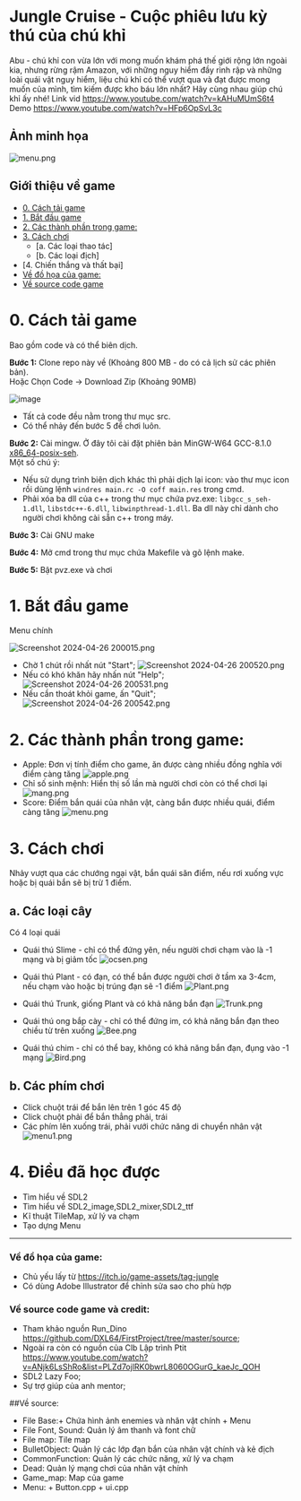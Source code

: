 
# Jungle Cruise - Cuộc phiêu lưu kỳ thú của chú khỉ
Abu - chú khỉ con vừa lớn với mong muốn khám phá thế giới rộng lớn ngoài kia, nhưng rừng rậm Amazon, với những nguy hiểm đầy rình rập và những loài quái vật nguy hiểm, liệu chú khỉ có thể vượt qua và đạt được mong muốn của mình, tìm kiếm được kho báu lớn nhất? Hãy cùng nhau giúp chú khỉ ấy nhé!
Link vid https://www.youtube.com/watch?v=kAHuMUmS6t4
Demo https://www.youtube.com/watch?v=HFp6OpSvL3c
## Ảnh minh họa

![menu.png](https://up-anh.vi-vn.vn/img/1714121077_bcd94c39272f848e539e40710109c78e.png)

## Giới thiệu về game
- [0. Cách tải game](#0-cách-tải-game)
- [1. Bắt đầu game](#1bắt-đầu-game)
- [2. Các thành phần trong game:](#2-các-thành-phần-trong-game)
- [3. Cách chơi](#3-cách-chơi)
    * [a. Các loại thao tác]
    * [b. Các loại địch]
- [4. Chiến thắng và thất bại]
- [Về đồ họa của game:](#về-đồ-họa-của-game)
- [Về source code game](#về-source-code-game)
# 0. Cách tải game
 Bao gồm code và có thể biên dịch.

**Bước 1:** Clone repo này về (Khoảng 800 MB - do có cả lịch sử các phiên bản). <br/>
Hoặc Chọn Code -> Download Zip (Khoảng 90MB)

![image](resources/preview/download.png)

- Tất cả code đều nằm trong thư mục src.<br/>
- Có thể nhảy đến bước 5 để chơi luôn.

**Bước 2:** Cài mingw. Ở đây tôi cài đặt phiên bản MinGW-W64
GCC-8.1.0 [x86_64-posix-seh](https://sourceforge.net/projects/mingw-w64/files/Toolchains%20targetting%20Win64/Personal%20Builds/mingw-builds/8.1.0/threads-posix/seh/x86_64-8.1.0-release-posix-seh-rt_v6-rev0.7z/download).<br/>
Một số chú ý: <br/>

- Nếu sử dụng trình biên dịch khác thì phải dịch lại icon: vào thư mục icon rồi dùng
  lệnh `windres main.rc -O coff main.res` trong cmd.<br/>
- Phải xóa ba dll của c++ trong thư mục chứa pvz.exe: `libgcc_s_seh-1.dll`, `libstdc++-6.dll`, `libwinpthread-1.dll`. Ba
  dll này chỉ dành cho người chơi không cài sẵn c++ trong máy.

**Bước 3:** Cài GNU make

**Bước 4:** Mở cmd trong thư mục chứa Makefile và gõ lệnh make.

**Bước 5:** Bật pvz.exe và chơi
# 1. Bắt đầu game
Menu chính 

![Screenshot 2024-04-26 200015.png](https://up-anh.vi-vn.vn/img/1714136840_aba05f753becef44c52ff251f9f6009b.png)

- Chờ 1 chút rồi nhất nút "Start"; 
![Screenshot 2024-04-26 200520.png](https://up-anh.vi-vn.vn/img/1714136800_6609522ceb82aa02a3529ee0c7473003.png)
- Nếu có khó khăn hãy nhấn nút "Help";
![Screenshot 2024-04-26 200531.png](https://up-anh.vi-vn.vn/img/1714136839_044ce696aef429074c55f09d4d2ccaa0.png)
- Nếu cần thoát khỏi game, ấn "Quit";
![Screenshot 2024-04-26 200542.png](https://up-anh.vi-vn.vn/img/1714136839_95804f8590502b815ba91c92e30e4a7b.png)

# 2. Các thành phần trong game:
- Apple: Đơn vị tính điểm cho game, ăn được càng nhiều đồng nghĩa với điểm càng tăng 
![apple.png](https://up-anh.vi-vn.vn/img/1714136977_0502937e400c7a271368b26b4a623d83.png)
- Chỉ số sinh mệnh: Hiển thị số lần mà người chơi còn có thể chơi lại 
![mang.png](https://up-anh.vi-vn.vn/img/1714137014_5dd598957fa66a020ab27ebbcac26710.png)
- Score: Điểm bắn quái của nhân vật, càng bắn được nhiều quái, điểm càng tăng 
![menu.png](https://up-anh.vi-vn.vn/img/1714121077_bcd94c39272f848e539e40710109c78e.png)

# 3. Cách chơi
Nhảy vượt qua các chướng ngại vật, bắn quái săn điểm, nếu rơi xuống vực hoặc bị quái bắn sẽ bị trừ 1 điểm. 

## a. Các loại cây

Có 4 loại quái
- Quái thú Slime - chỉ có thể đứng yên, nếu người chơi chạm vào là -1 mạng và bị giảm tốc ![ocsen.png](https://up-anh.vi-vn.vn/img/1714137223_af14ade8358fe466390a1018093dace8.png)

- Quái thú Plant - có đạn, có thể bắn được người chơi ở tầm xa 3-4cm, nếu chạm vào hoặc bị trúng đạn sẽ -1 điểm
 ![Plant.png](https://up-anh.vi-vn.vn/img/1714137370_5f3949911851a6f46a6667f7d049a42a.png)
- Quái thú Trunk, giống Plant và có khả năng bắn đạn 
![Trunk.png](https://up-anh.vi-vn.vn/img/1714137427_0f4fd413e24795a93a0226120cf9cd63.png)
- Quái thú ong bắp cày - chỉ có thể đứng im, có khả năng bắn đạn theo chiều từ trên xuống
![Bee.png](https://up-anh.vi-vn.vn/img/1714137469_30d207e552fa66f9fb85aaa026808ff6.png)
- Quái thú chim - chỉ có thể bay, không có khả năng bắn đạn, đụng vào -1 mạng 
![Bird.png](https://up-anh.vi-vn.vn/img/1714137528_d234c607f4b2aaece7e08f781a787e63.png)


## b. Các phím chơi
- Click chuột trái để bắn lên trên 1 góc 45 độ
- Click chuột phải để bắn thẳng phải, trái
- Các phím lên xuống trái, phải vưới chức năng di chuyển nhân vật 
![menu1.png](https://up-anh.vi-vn.vn/img/1714137599_58f5366eb43552f8051490131f61ad07.png)
# 4. Điều đã học được
- Tìm hiểu về SDL2
- Tìm hiểu về SDL2_image,SDL2_mixer,SDL2_ttf
- Kĩ thuật TileMap, xử lý va chạm 
- Tạo dựng Menu 

---
### Về đồ họa của game:

- Chủ yếu lấy từ https://itch.io/game-assets/tag-jungle
- Có dùng Adobe Illustrator để chỉnh sửa sao cho phù hợp 

### Về source code game và credit:

- Tham khảo nguồn Run_Dino https://github.com/DXL64/FirstProject/tree/master/source;
- Ngoài ra còn có nguồn của Clb Lập trình Ptit https://www.youtube.com/watch?v=ANjk6LsShRo&list=PLZd7ojlRK0bwrL8060OGurG_kaeJc_QOH
- SDL2 Lazy Foo; 
- Sự trợ giúp của anh mentor; 

##Về source:
- File Base:+ Chứa hình ảnh enemies và nhân vật chính 
            + Menu
- File Font, Sound: Quản lý âm thanh và font chữ
- File map: Tile map 
- BulletObject: Quản lý các lớp đạn bắn của nhân vật chính và kẻ địch 
- CommonFunction: Quản lý các chức năng, xử lý va chạm 
- Dead: Quản lý mạng chơi của nhân vật chính 
- Game_map: Map của game
- Menu: + Button.cpp
        + ui.cpp


